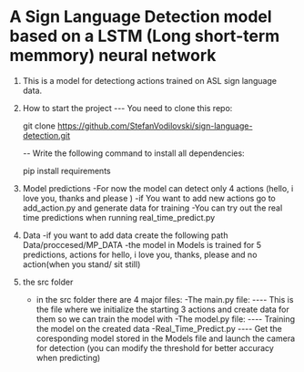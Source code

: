 # A Sign Language Detection model based on a LSTM (Long short-term memmory) neural network 
1) This is a model for detectiong actions trained on ASL sign language data.
2) How to start the project
   --- You need to clone this repo:

   git clone https://github.com/StefanVodilovski/sign-language-detection.git

   -- Write the following command to install all dependencies:

   pip install requirements

1) Model predictions
   -For now the model can detect only 4 actions (hello, i love you, thanks and please )
   -if You want to add new actions go to add_action.py and generate data for training
   -You can try out the real time predictions when running real_time_predict.py

2) Data
   -if you want to add data create the following path Data/proccesed/MP_DATA
   -the model in Models is trained for 5 predictions, actions for hello, i love you, thanks, please and no action(when you stand/ sit still)

3) the src folder
   - in the src folder there are 4 major files:
     -The main.py file:
     ---- This is the file where we initialize the starting 3 actions and create data for them so we can train the model with
     -The model.py file:
       ---- Training the model on the created data
     -Real_Time_Predict.py
       ---- Get the coresponding model stored in the Models file and launch the camera for detection (you can modify the threshold for better accuracy when predicting) 
